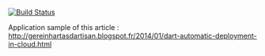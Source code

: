 [![Build Status](https://drone.io/github.com/GeReinhart/dart-app-deploy-to-cloud/status.png)](https://drone.io/github.com/GeReinhart/dart-app-deploy-to-cloud/latest)

Application sample of this article :  http://gereinhartasdartisan.blogspot.fr/2014/01/dart-automatic-deployment-in-cloud.html

